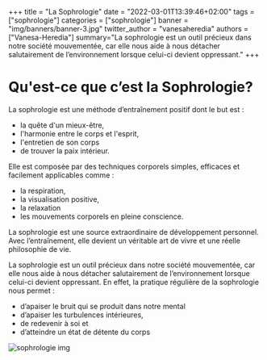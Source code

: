 +++
title = "La Sophrologie"
date = "2022-03-01T13:39:46+02:00"
tags = ["sophrologie"]
categories = ["sophrologie"]
banner = "img/banners/banner-3.jpg"
twitter_author = "vanesaheredia"
authors = ["Vanesa-Heredia"]
summary="La sophrologie est un outil précieux dans notre société mouvementée, car elle nous aide à nous détacher salutairement de l’environnement lorsque celui-ci devient oppressant."
+++


# Qu'est-ce que c’est la Sophrologie?

La sophrologie est une méthode d’entraînement positif dont le but est :
- la quête d'un mieux-être,
- l'harmonie entre le corps et l'esprit,
- l'entretien de son corps
- de trouver la paix intérieur.

Elle est composée par des techniques corporels simples, efficaces et facilement applicables comme : 
- la respiration, 
- la visualisation positive, 
- la relaxation
- les mouvements corporels en pleine conscience. 

La sophrologie est une source extraordinaire  de développement personnel. Avec l’entraînement, elle devient un véritable art de vivre et une réelle philosophie de vie. 


La sophrologie est un outil précieux dans notre société mouvementée, car elle nous aide à nous détacher salutairement de l’environnement lorsque celui-ci devient oppressant. En effet, la pratique régulière de la sophrologie nous permet :
- d’apaiser  le bruit  qui se produit dans notre mental
- d’apaiser les turbulences intérieures,
- de redevenir à soi et
- d’atteindre un état de détente du corps 

![sophrologie img](/img/sophrologie.png)

